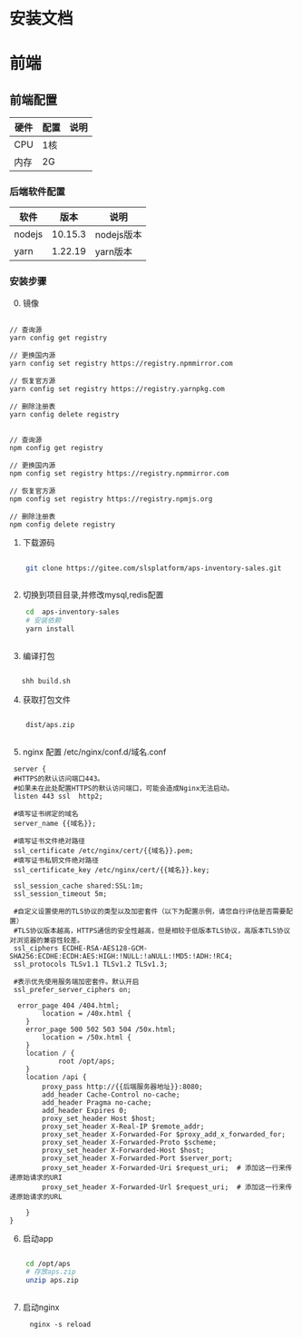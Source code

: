 # 安装文档

# 前端

## 前端配置

| 硬件  | 配置 | 说明 |
|-----|----|----|
| CPU | 1核 |    |
| 内存  | 2G |    | 

### 后端软件配置

| 软件     | 版本      | 说明       |
|--------|---------|----------| 
| nodejs | 10.15.3 | nodejs版本 |
| yarn   | 1.22.19 | yarn版本   | 

### 安装步骤

0. 镜像
```shell

// 查询源
yarn config get registry

// 更换国内源
yarn config set registry https://registry.npmmirror.com

// 恢复官方源
yarn config set registry https://registry.yarnpkg.com

// 删除注册表
yarn config delete registry


// 查询源
npm config get registry

// 更换国内源
npm config set registry https://registry.npmmirror.com

// 恢复官方源
npm config set registry https://registry.npmjs.org

// 删除注册表
npm config delete registry

```

1. 下载源码

```bash
    
    git clone https://gitee.com/slsplatform/aps-inventory-sales.git
    
```

2. 切换到项目目录,并修改mysql,redis配置

```bash
    cd  aps-inventory-sales
    # 安装依赖
    yarn install
    
```

3. 编译打包

```bash

   shh build.sh

```

4. 获取打包文件

```bash

    dist/aps.zip
    
```

5. nginx 配置 /etc/nginx/conf.d/域名.conf

```azure
 server {
 #HTTPS的默认访问端口443。
 #如果未在此处配置HTTPS的默认访问端口，可能会造成Nginx无法启动。
 listen 443 ssl  http2;
 
 #填写证书绑定的域名
 server_name {{域名}}; 

 #填写证书文件绝对路径
 ssl_certificate /etc/nginx/cert/{{域名}}.pem;
 #填写证书私钥文件绝对路径
 ssl_certificate_key /etc/nginx/cert/{{域名}}.key;

 ssl_session_cache shared:SSL:1m;
 ssl_session_timeout 5m;

 #自定义设置使用的TLS协议的类型以及加密套件（以下为配置示例，请您自行评估是否需要配置）
 #TLS协议版本越高，HTTPS通信的安全性越高，但是相较于低版本TLS协议，高版本TLS协议对浏览器的兼容性较差。
 ssl_ciphers ECDHE-RSA-AES128-GCM-SHA256:ECDHE:ECDH:AES:HIGH:!NULL:!aNULL:!MD5:!ADH:!RC4;
 ssl_protocols TLSv1.1 TLSv1.2 TLSv1.3;

 #表示优先使用服务端加密套件。默认开启
 ssl_prefer_server_ciphers on;

  error_page 404 /404.html;
        location = /40x.html {
    }
    error_page 500 502 503 504 /50x.html;
        location = /50x.html {
    }
    location / {
            root /opt/aps;
    }
    location /api {
        proxy_pass http://{{后端服务器地址}}:8080;
        add_header Cache-Control no-cache;
        add_header Pragma no-cache;
        add_header Expires 0;
        proxy_set_header Host $host;  
        proxy_set_header X-Real-IP $remote_addr;  
        proxy_set_header X-Forwarded-For $proxy_add_x_forwarded_for;  
        proxy_set_header X-Forwarded-Proto $scheme;  
        proxy_set_header X-Forwarded-Host $host;  
        proxy_set_header X-Forwarded-Port $server_port;  
        proxy_set_header X-Forwarded-Uri $request_uri;  # 添加这一行来传递原始请求的URI 
        proxy_set_header X-Forwarded-Url $request_uri;  # 添加这一行来传递原始请求的URL

    } 
}  

```

6. 启动app

```bash

    cd /opt/aps
    # 存放aps.zip
    unzip aps.zip
    
```

7. 启动nginx

```shell
     nginx -s reload
```
